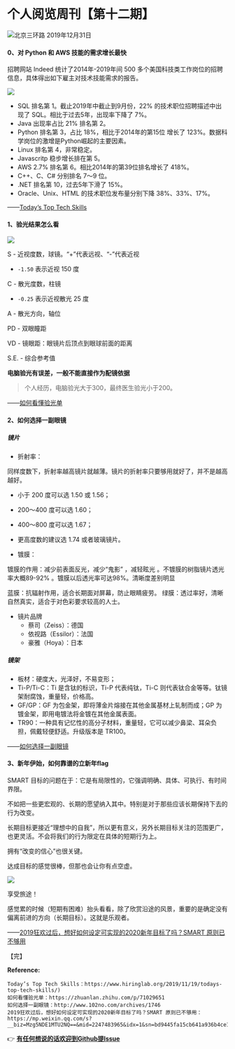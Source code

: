 # 个人阅览周刊【第十二期】

![北京三环路 2019年12月31日](https://i.loli.net/2019/12/31/lxtUZp25RyHcgT6.png)

#### 0、对 Python 和 AWS 技能的需求增长最快

招聘网站 Indeed 统计了2014年-2019年间 500 多个美国科技类工作岗位的招聘信息，具体得出如下雇主对技术技能需求的报告。

![](https://i.loli.net/2019/12/24/m7Ni5UdgJtIGOM9.png)

* SQL 排名第 1。截止2019年中截止到9月份，22% 的技术职位招聘描述中出现了 SQL。相比于过去5年，出现率下降了 7%。
* Java 出现率占比 21% 排名第 2。
* Python 排名第 3，占比 18%，相比于2014年的第15位 增长了 123%。数据科学岗位的激增是Python崛起的主要因素。
* Linux 排名第 4，非常稳定。
* Javascritp 稳步增长排在第 5。
* AWS 2.7% 排名第 6。相比2014年的第39位排名增长了 418%。
* C++、C、C# 分别排名 7～9 位。
* .NET 排名第 10，过去5年下滑了 15%。
* Oracle、Unix、HTML 的技术职位发布量分别下降 38%、33%、17%。

——[Today’s Top Tech Skills](https://www.hiringlab.org/2019/11/19/todays-top-tech-skills/)

#### 1、验光结果怎么看

![](https://i.loli.net/2019/12/27/oFyADidg2cfrwT4.jpg)

S - 近视度数，球镜。“+”代表远视、“-”代表近视
  * `-1.50` 表示近视 150 度

C - 散光度数，柱镜
  * `-0.25` 表示近视散光 25 度

A - 散光方向，轴位

PD - 双眼瞳距

VD - 镜眼距：眼镜片后顶点到眼球前面的距离

S.E. - 综合参考值

**电脑验光有误差，一般不能直接作为配镜依据**

> 个人经历，电脑验光大于300，最终医生验光小于200。

——[如何看懂验光单](https://zhuanlan.zhihu.com/p/71029651)

#### 2、如何选择一副眼镜

##### 镜片

- 折射率：

同样度数下，折射率越高镜片就越薄。镜片的折射率只要够用就好了，并不是越高越好。

  - 小于 200 度可以选 1.50 或 1.56；
  - 200～400 度可以选 1.60；
  - 400～800 度可以选 1.67；
  - 更高度数的建议选 1.74 或者玻璃镜片。

- 镀膜：

镀膜的作用：减少前表面反光，减少“鬼影” ，减轻眩光 。不镀膜的树脂镜片透光率大概89-92% 。镀膜以后透光率可达98%。清晰度差别明显

蓝膜：抗辐射作用，适合长期面对屏幕，防止眼睛疲劳。
绿膜：透过率好，清晰自然真实，适合于对色彩要求较高的人士。

- 镜片品牌
  - 蔡司（Zeiss）：德国
  - 依视路（Essilor）：法国
  - 豪雅（Hoya）：日本

##### 镜架

- 板材：硬度大，光泽好，不易变形；
- Ti-P/Ti-C：Ti 是含钛的标识，Ti-P 代表纯钛，Ti-C 则代表钛合金等等。钛镜架耐腐蚀，重量轻，价格高。
- GF/GP：GF 为包金架，即将薄金片熔接在其他金属基材上轧制而成；GP 为镀金架，即用电镀法将金镀在其他金属表面。
- TR90：一种具有记忆性的高分子材料，重量轻，它可以减少鼻梁、耳朵负担，佩戴轻便舒适。升级版本是 TR100。

——[如何选择一副眼镜](http://www.102no.com/archives/1746)

#### 3、新年伊始，如何靠谱的立新年flag

SMART 目标的问题在于：它是有局限性的，它强调明确、具体、可执行、有时间界限。

不如把一些更宏观的、长期的愿望纳入其中。特别是对于那些应该长期保持下去的行为改变。

长期目标更接近“理想中的自我”，所以更有意义，另外长期目标关注的范围更广，也更灵活。不会将我们的行为限定在具体的短期行为上。

拥有“改变的信心”也很关键。

达成目标的感觉很棒，但那也会让你有点空虚。

![](https://i.loli.net/2019/12/31/ktyroxDpZIh4faG.png)

享受旅途！

感觉累的时候（短期有困难）抬头看看，除了欣赏沿途的风景，重要的是确定没有偏离前进的方向（长期目标）。这就是乐观者。

——[2019狂欢过后，想好如何设定可实现的2020新年目标了吗？SMART 原则已不够用](https://mp.weixin.qq.com/s?__biz=Mzg5NDE1MTU2NQ==&mid=2247483965&idx=1&sn=bd9445fa15cb641a936b4ce1f0cfb830&chksm=c022bcdff75535c93cdac5f33e34b7178fc5438f5e6b335e09a587e9733cc1468cf8dfce0e88&token=234908292&lang=zh_CN#rd)

【完】

**Reference:**
```
Today’s Top Tech Skills：https://www.hiringlab.org/2019/11/19/todays-top-tech-skills/)
如何看懂验光单：https://zhuanlan.zhihu.com/p/71029651
如何选择一副眼镜：http://www.102no.com/archives/1746
2019狂欢过后，想好如何设定可实现的2020新年目标了吗？SMART 原则已不够用：https://mp.weixin.qq.com/s?__biz=Mzg5NDE1MTU2NQ==&mid=2247483965&idx=1&sn=bd9445fa15cb641a936b4ce1f0cfb830&chksm=c022bcdff75535c93cdac5f33e34b7178fc5438f5e6b335e09a587e9733cc1468cf8dfce0e88&token=234908292&lang=zh_CN#rd
```

👉 [**有任何想说的话欢迎到Github提Issue**](https://github.com/AidySun/jiyue/issues)
